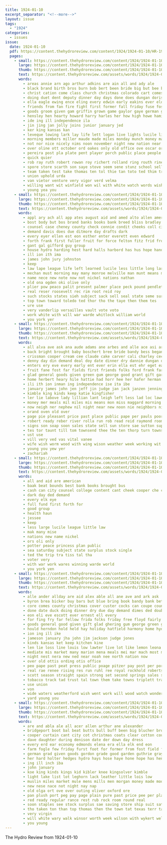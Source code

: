 ```yaml
---
title: 1924-01-10
excerpt_separator: "<!--more-->"
layout: issue
tags:
  - "1924"
categories:
  - issues
issue:
  date: 1924-01-10
  pdf: https://content.thehydroreview.com/content/1924/1924-01-10/HR-1924-01-10.pdf
  pages:
    - small: https://content.thehydroreview.com/content/1924/1924-01-10/small/HR-1924-01-10-01.jpg
      large: https://content.thehydroreview.com/content/1924/1924-01-10/large/HR-1924-01-10-01.jpg
      thumb: https://content.thehydroreview.com/content/1924/1924-01-10/thumbnails/HR-1924-01-10-01.jpg
      text: https://content.thehydroreview.com/assets/words/1924/1924-01-10/HR-1924-01-10-01.txt
      words:
        - areas annie arn ago arthur adkins are ain all and ady ale
        - black brand birth bros burn bob bert been bride big but bee books boys bag buys bur boschert best burban back business bryan basket bill block breed bear bares blew ball
        - christ cation come class church christmas colorado cart comes corn con collier court cousin center cotton came cedar candle charles county christian cape crane cowan city
        - doing duet dent deputy dinner day days done does dungan doris daughter dec date dres depot dark dime
        - ella eagle ewing ence eling every edwin early eakins ever eld ean
        - friends from fan fire fight first former fall friday fuse fost felton few fame fred floor fath force farm for full found fails fry fouad farmer
        - goods groom given gam griffin grown game gaylor gaye german gain guest gatien group good grade gas germ gladys gay
        - hensley hen hearty howard harry harles her how high howe hamilton heard has herb holder haye hedges house had hour hume hydro hero holly harvey holding hand hinton home herin held hold health henry honse hands him hatfield heger hope homa hard
        - ide ing ill independence ila
        - jin jing jan jolly joins junior january jed
        - ker king kansas kan
        - leveque lowing lark lay life lett logan live lights lucile light land lucky lookeba ley lake little last lit left leather luck letter lady later likes long
        - morning members miller maude made miles monday munch money marriage melvin morris mone mean mer must main miss mor mighty most marshall marsh more many mis much man merry mee mas morgan may might mulhall
        - not nor nice nicely nims noon november night new nation near narrow now
        - over oline ott october ord oakes only old office ove oscar orde ones onion
        - pereira post pla plate pent player porch public place people pete piece pretty port pot pleasant per pie poor president potter paul peden piano pitzer pepe pork pro phillips
        - quick quier
        - rob ray ruth robert rowan roy richert rolland ring routh rinearson room real ridge red rear reps
        - spore store scarth son saye stove seem sene stunz school sell ser sar side stellar sack setting shape smith scott spain sam see stranger sum step senior stange shorty state seri spor south second sunday say she states spring sale smile sophia seems stockton shawnee seven seed sudan stay stover som sat stick saturday soon
        - team taken test take thomas ten tol thie tan toto ted thim trip tie truman tape thier trial till the town ting toward than too them triplett tardy teach thal then tucker thing
        - union uphold urda
        - van vietor venture very vigor verd velma
        - willing want wit winfield won wil with white watch words wish weatherford window work wai wide wilt west weather was welcome waller wife watt weter will world wedding williams working week went well
        - young yea you
    - small: https://content.thehydroreview.com/content/1924/1924-01-10/small/HR-1924-01-10-02.jpg
      large: https://content.thehydroreview.com/content/1924/1924-01-10/large/HR-1924-01-10-02.jpg
      thumb: https://content.thehydroreview.com/content/1924/1924-01-10/thumbnails/HR-1924-01-10-02.jpg
      text: https://content.thehydroreview.com/assets/words/1924/1924-01-10/HR-1924-01-10-02.txt
      words:
        - appl ary ach all app ates august aid and amed alto allen american are
        - bost body but bos brand banks books bank breed bliss bradley brought bonds busi beat board bills best bae been bounds ban
        - counsel case cheney county check connie condit cheeks coll city common coop cooper close cash court cashier carn congress content cas can come charter college
        - demand davis does due ditmore day drafts dark
        - every eyer ellen est eon esther enter everett even edward
        - forth frank first fuller fruit for force felton fitz frid from full forty fons fund
        - gant gal gifford guy group
        - house hydro harding hest hard halls harbord has hus hope hand hank
        - ill ion ith ima
        - james john jury johnston
        - keep
        - law lape league life left learned lucile less little long large
        - mechan must morning may many monroe melville man munt means miller made mall miss
        - name nece new note now not nickel nations nathan
        - old ona ogden oki olive only
        - plier pow peaco palit present palmer place peck pound pendleton pott princess proper pinchot public peace part profit per policy people plan president potter pope
        - real reser roosevelt rec rim root reid roy
        - such stocks states sieh subject sack sell seal state seme surplus single schieve stock seon staton stone saturday send
        - top town toward toledo ted thor tho the taye then them tes
        - ure use
        - very vanderlip versailles vault vote voto
        - work white with will war warde whitlock william world
        - you york yer
    - small: https://content.thehydroreview.com/content/1924/1924-01-10/small/HR-1924-01-10-03.jpg
      large: https://content.thehydroreview.com/content/1924/1924-01-10/large/HR-1924-01-10-03.jpg
      thumb: https://content.thehydroreview.com/content/1924/1924-01-10/thumbnails/HR-1924-01-10-03.jpg
      text: https://content.thehydroreview.com/assets/words/1924/1924-01-10/HR-1924-01-10-03.txt
      words:
        - all alva ave ask ana aude adams ane arbes and alle ace asi are ark ami atkin albert alex alling aus ander app
        - back bright brought baby boschert bree bride bandy bess began bis bring boys bill business but bicker borg blan bryan been bethel
        - crissman cooper cream cee claude cake carver cali charley cecil church cox can christmas chard colony child care courts cover cousin car clifford claud city carl
        - denny day din demand deal doy date dinner dry dannie dungan daughter dickey dan dave dee due don ded
        - enters ery eve every early ent ever erin ella est ehr eget eakins enea
        - fruit fane fost far fields first friends folks ford frank farm friend feng for fellow field farmer fear from foreman
        - glad general goods given green gum george good grant gift gare ghering goose
        - home herbert heary hile hattie had horr hee her hafer herman hon herndon hook horace hatfield hastings hae hite him high hay hin hinton hunting has hydro hegel
        - ili ith ion inman ing independence ise ita ibe
        - january james john jen jeff jin judge jan jack janzen jennings jake jolly
        - kimble king kinds keep katie kingfisher
        - ler lie labove lady lillian lant leigh left less lad loc lawes lay like live leve look last letter lasater louise luther lou lovely law lee lung lawrence list lara
        - money mer meals mil miles mis means mon miss maggard morning mel moore mulhall marsh miller many mildred mills mir mcquaid may man monday market mena maine
        - now neigh ner nephew nil night near new noon nie neighbors nice nation
        - orand oven old over
        - page pie pleasant price past place public pape per pauls poor pay pare paxton paper present pent
        - robert ready reber river rolla run rob read reid raymond room rhoads roberts roa robbins road roads ridge ray
        - signs son soap soon sales state sell sun store sae sutton supper spare seed straight sea states schmidt sue salad stute school still start sunday selling see show season she sudan saturday save sick sale spore stiles seger
        - tes tor taunt till tom townsend thee the ten thorp turn towns thresher town thorn thi thelma ton track tod troy tee tutt take tae
        - ust use
        - vill very ved vas vital vanee
        - wife wish worm wood with wing wison weather week working wit wean was wee will well west wide watch went wright write
        - young you yew yer
        - zachariah
    - small: https://content.thehydroreview.com/content/1924/1924-01-10/small/HR-1924-01-10-04.jpg
      large: https://content.thehydroreview.com/content/1924/1924-01-10/large/HR-1924-01-10-04.jpg
      thumb: https://content.thehydroreview.com/content/1924/1924-01-10/thumbnails/HR-1924-01-10-04.jpg
      text: https://content.thehydroreview.com/assets/words/1924/1924-01-10/HR-1924-01-10-04.txt
      words:
        - all and aid are american
        - baak beat bounds best bank books brought bus
        - cash can city counsel college content cant cheek cooper che court
        - dark day ded demand
        - every elk eye
        - full fund first forth for
        - good group
        - health haun
        - jessee
        - keep
        - less large lucile league little law
        - mak many mise
        - nations new name nickel
        - ors oli only
        - potter peace princess plan public
        - sea saturday subject state surplus stock single
        - ted the trip tra tiss tal tha
        - voter very
        - with war work wares winning warde world
        - you york yen
    - small: https://content.thehydroreview.com/content/1924/1924-01-10/small/HR-1924-01-10-05.jpg
      large: https://content.thehydroreview.com/content/1924/1924-01-10/large/HR-1924-01-10-05.jpg
      thumb: https://content.thehydroreview.com/content/1924/1924-01-10/thumbnails/HR-1924-01-10-05.jpg
      text: https://content.thehydroreview.com/assets/words/1924/1924-01-10/HR-1924-01-10-05.txt
      words:
        - alle ander allday are aid alex able all ane ave and ark ask
        - byron brea bicker buy bars but blue bring book bandy bank better bethe buyers bar books business bryson beans bradley been
        - core comes county christmas cover custer cocks can coupe count care city cedar chas cooper chose come clair cream cartwright car cost courts
        - done date duck doing dinner dry due day demand dimes ded doubt during ditmore dats dog
        - eon eli eve escott ever ernest ell every
        - for fing fry far fellow frida folks friday free floyd fairly full fine first ford farm from forth frank
        - goods general good given gift glad ghering gum george green goven gordon grant geese
        - hould herndon hold held hay holiday hatfield harmony home hydro hinton henson harry hee high henry hens hastings has hera human hall
        - ion ing ill ike
        - jameson january jha john jim jackson judge jones
        - kinds kansas ket keep kitchen kine
        - len lie loss line louis low lawter live lot like lemon leona letter last lovely look
        - mediate mis market many marion mena meals mei mar mach most mur miss miller mea money made maude more monday maud
        - night nest nera new ned near noah nee north nation now
        - over old ottis ording otis office
        - peo pape past peat press public poage pitzer pay post per pork price paper pierre policy pieper plan pack pol present piece
        - real rae renee rising res run ruhl ree royal rockhold roberts robertson running
        - scott season straight spain strong set second springs sales show sis selling shells stock sweet sun school say stamps sat spring sad soap subject sugar sons son sale start states such save sire seta saas street state sund soon see store sunday saturday stay signs supply
        - tobacco track tad trust tal town them take towns triplett trad the
        - use union
        - von
        - wide waters weatherford wish went work will wood watch wonder write wife with weeks week west wang well want wack
        - yard young you
    - small: https://content.thehydroreview.com/content/1924/1924-01-10/small/HR-1924-01-10-06.jpg
      large: https://content.thehydroreview.com/content/1924/1924-01-10/large/HR-1924-01-10-06.jpg
      thumb: https://content.thehydroreview.com/content/1924/1924-01-10/thumbnails/HR-1924-01-10-06.jpg
      text: https://content.thehydroreview.com/assets/words/1924/1924-01-10/HR-1924-01-10-06.txt
      words:
        - are and abla ale all acer allen arthur ane alexander
        - bridgeport boot bal beat butts bull buff been big blucher brown boy bill boys best back bryant box
        - cooper curtain cant city cot christmas coats clear cotton county can coa cane caddo car cin care coe call coop cordell
        - dave daughter during denison date der down day dress
        - every erd ear economy edmonds elena era ella elk end eon
        - farm fogle few friday furst foot for former from fost field fields full force fancy
        - german grad given goods gordon grade good garden guthrie gray grandson glad goes geese
        - her hard holter hedges hydro hays hose haye hone hope has hens high
        - ing ill inch iba
        - john january
        - koe king kinds kings kid kibler knee kingsolver kimble
        - light lake list lot leghorn lack leather little lois low
        - muslin miles market mule mens mills men morgan money made model mis must more martha monday
        - new nese nace not night nay nap
        - old olga ort ove over outing oliver oxford ore
        - pan plush port peg pay page plain pure past price pee per plan potter pat pie pair pia peer peed
        - red ready regular rance rest rub rock room round real
        - soon staples see stock surplus sae saving store ship suit saturday session sale sunday special staple seed springs sum shirts sell suits seeds soe she sit student seat smith sal sed soldan sylvia solid style smooth spring south stay slot
        - tho taken ton than top thomas then the town tat texas terr tax toe tow
        - very virgin
        - will white wary walk winsor worth week wilson with wykert welt was woolen wear winter wool
        - you young
---
```


The Hydro Review from 1924-01-10

<!--more-->

